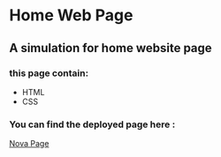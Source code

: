 # Home Web Page


## A simulation for home website page
### this page contain:
- HTML
- CSS


### You can find the deployed page here : 
 [Nova Page](https://sarahassan0.github.io/HTML-wep-page/)
 
